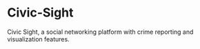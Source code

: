 # Civic-Sight
Civic Sight, a social networking platform with crime reporting and visualization features.
